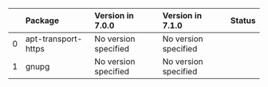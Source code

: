 <!-- markdown-link-check-disable -->

|    | Package             | Version in 7.0.0     | Version in 7.1.0     | Status   |
|---:|:--------------------|:---------------------|:---------------------|:---------|
|  0 | apt-transport-https | No version specified | No version specified |          |
|  1 | gnupg               | No version specified | No version specified |          |